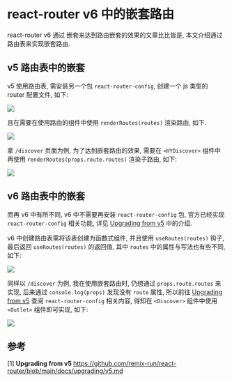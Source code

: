 # react-router v6 中的嵌套路由

react-router v6 通过 <Route> 嵌套来达到路由嵌套的效果的文章比比皆是, 本文介绍通过路由表来实现嵌套路由.

## v5 路由表中的嵌套

v5 使用路由表, 需安装另一个包 `react-router-config`, 创建一个 js 类型的 router 配置文件, 如下:

![](https://img-1305590520.cos.ap-shanghai.myqcloud.com/react-router-v6%E4%B8%AD%E7%9A%84%E5%B5%8C%E5%A5%97%E8%B7%AF%E7%94%B1-v5-01.png)

且在需要在使用路由的组件中使用 `renderRoutes(routes)` 渲染路由, 如下.

![](https://img-1305590520.cos.ap-shanghai.myqcloud.com/react-router-v6%E4%B8%AD%E7%9A%84%E5%B5%8C%E5%A5%97%E8%B7%AF%E7%94%B1-v5-02.png)

拿 `/discover` 页面为例, 为了达到嵌套路由的效果, 需要在 `<HYDiscover>` 组件中再使用 `renderRoutes(props.route.routes)` 渲染子路由, 如下:

![](https://img-1305590520.cos.ap-shanghai.myqcloud.com/react-router-v6%E4%B8%AD%E7%9A%84%E5%B5%8C%E5%A5%97%E8%B7%AF%E7%94%B1-v5-03.png)

## v6 路由表中的嵌套

而再 v6 中有所不同, v6 中不需要再安装 `react-router-config` 包, 官方已经实现 `react-router-config` 相关功能, 详见 [Upgrading from v5](https://github.com/remix-run/react-router/blob/main/docs/upgrading/v5.md) 中的介绍.

v6 中创建路由表需将该表创建为函数式组件, 并且使用 `useRoutes(routes)` 钩子, 最后返回 `useRoutes(routes)` 的返回值, 其中 `routes` 中的属性与写法也有些不同, 如下:

![](https://img-1305590520.cos.ap-shanghai.myqcloud.com/react-router-v6%E4%B8%AD%E7%9A%84%E5%B5%8C%E5%A5%97%E8%B7%AF%E7%94%B1-v6-01.png)

同样以 `/discover` 为例, 我在使用嵌套路由时, 仍想通过 `props.route.routes` 来实现, 后来通过 `console.log(props)` 发现没有 `route` 属性, 所以前往 [Upgrading from v5](https://github.com/remix-run/react-router/blob/main/docs/upgrading/v5.md) 查阅 `react-router-config` 相关内容, 得知在 `<Discover>` 组件中使用 `<Outlet>` 组件即可实现, 如下:

![](https://img-1305590520.cos.ap-shanghai.myqcloud.com/react-router-v6%E4%B8%AD%E7%9A%84%E5%B5%8C%E5%A5%97%E8%B7%AF%E7%94%B1-v6-02.png)

## 参考

[1] **Upgrading from v5** https://github.com/remix-run/react-router/blob/main/docs/upgrading/v5.md